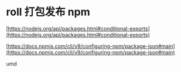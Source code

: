 # roll 打包发布 npm

[https://nodejs.org/api/packages.html#conditional-exports](https://nodejs.org/api/packages.html#conditional-exports)

[https://docs.npmjs.com/cli/v9/configuring-npm/package-json#main](https://docs.npmjs.com/cli/v9/configuring-npm/package-json#main)

umd

 <script src="https://unpkg.com/@cyhfe/toolkit@0.0.2/dist/index.umd.js"></script>
